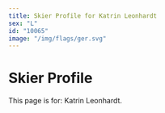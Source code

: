 ```yaml
---
title: Skier Profile for Katrin Leonhardt
sex: "L"
id: "10065"
image: "/img/flags/ger.svg" 
---
```


# Skier Profile

This page is for: Katrin Leonhardt.
    